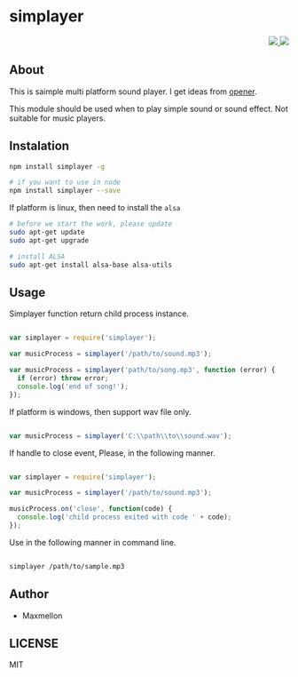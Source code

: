 # simplayer

<p align="right">
  <a href="https://www.npmjs.com/package/simplayer">
    <img src="https://img.shields.io/npm/v/simplayer.svg"/>
  </a>
  <a href="https://github.com/MaxMEllon/simplayer/blob/master/LICENSE.txt">
    <img src="https://img.shields.io/npm/l/simplayer.svg"/>
  </a>
</p>

## About

This is saimple multi platform sound player.
I get ideas from [opener](https://www.npmjs.com/package/opener).

This module should be used when to play simple sound or sound effect.
Not suitable for music players.

## Instalation

```sh
npm install simplayer -g

# if you want to use in node
npm install simplayer --save
```

If platform is linux, then need to install the `alsa`

```sh
# before we start the work, please update
sudo apt-get update
sudo apt-get upgrade

# install ALSA
sudo apt-get install alsa-base alsa-utils
```

## Usage

Simplayer function return child process instance.

```js

var simplayer = require('simplayer');

var musicProcess = simplayer('/path/to/sound.mp3');

var musicProcess = simplayer('path/to/song.mp3', function (error) {
  if (error) throw error;
  console.log('end of song!');
});

```

If platform is windows, then support wav file only.

```js

var musicProcess = simplayer('C:\\path\\to\\sound.wav');

```

If handle to close event, Please, in the following manner.

```js

var simplayer = require('simplayer');

var musicProcess = simplayer('/path/to/sound.mp3');

musicProcess.on('close', function(code) {
  console.log('child process exited with code ' + code);
});

```

Use in the following manner in command line.

```sh

simplayer /path/to/sample.mp3

```

## Author

- Maxmellon

## LICENSE

MIT
